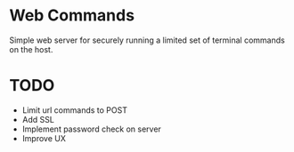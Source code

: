 # Web Commands

Simple web server for securely running a limited set of
terminal commands on the host.

# TODO

* Limit url commands to POST
* Add SSL
* Implement password check on server
* Improve UX

